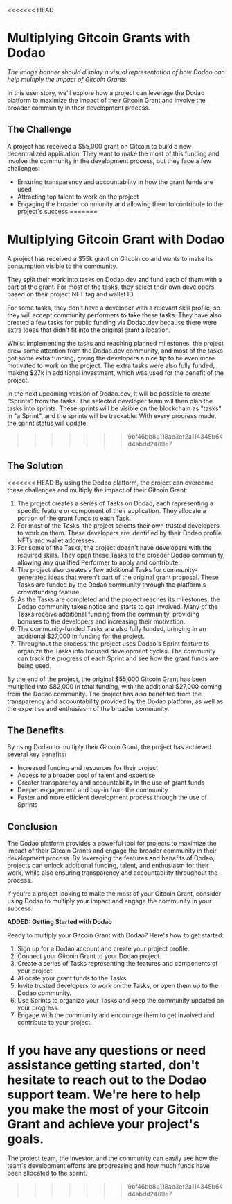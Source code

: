 <<<<<<< HEAD
# Multiplying Gitcoin Grants with Dodao

<!-- ![Gitcoin Grants Banner](./img/gitcoin-grants-banner.png) -->
*The image banner should display a visual representation of how Dodao can help multiply the impact of Gitcoin Grants.*

In this user story, we'll explore how a project can leverage the Dodao platform to maximize the impact of their Gitcoin Grant and involve the broader community in their development process.

## The Challenge

A project has received a $55,000 grant on Gitcoin to build a new decentralized application. They want to make the most of this funding and involve the community in the development process, but they face a few challenges:

- Ensuring transparency and accountability in how the grant funds are used
- Attracting top talent to work on the project
- Engaging the broader community and allowing them to contribute to the project's success
=======
# Multiplying Gitcoin Grant with Dodao

A project has received a $55k grant on Gitcoin.co and wants to make its consumption visible to the community.

They split their work into tasks on Dodao.dev and fund each of them with a part of the grant. For most of the tasks, they select their own developers based on their project NFT tag and wallet ID.

For some tasks, they don't have a developer with a relevant skill profile, so they will accept community performers to take these tasks. They have also created a few tasks for public funding via Dodao.dev because there were extra ideas that didn't fit into the original grant allocation.

Whilst implementing the tasks and reaching planned milestones, the project drew some attention from the Dodao.dev community, and most of the tasks got some extra funding, giving the developers a nice tip to be even more motivated to work on the project. The extra tasks were also fully funded, making $27k in additional investment, which was used for the benefit of the project.

In the next upcoming version of Dodao.dev, it will be possible to create "Sprints" from the tasks. The selected developer team will then plan the tasks into sprints. These sprints will be visible on the blockchain as "tasks" in "a Sprint", and the sprints will be trackable. With every progress made, the sprint status will update:
>>>>>>> 9bf46bb8b118ae3ef2a114345b64d4abdd2489e7

## The Solution

<<<<<<< HEAD
By using the Dodao platform, the project can overcome these challenges and multiply the impact of their Gitcoin Grant:

1. The project creates a series of Tasks on Dodao, each representing a specific feature or component of their application. They allocate a portion of the grant funds to each Task.
2. For most of the Tasks, the project selects their own trusted developers to work on them. These developers are identified by their Dodao profile NFTs and wallet addresses.
3. For some of the Tasks, the project doesn't have developers with the required skills. They open these Tasks to the broader Dodao community, allowing any qualified Performer to apply and contribute.
4. The project also creates a few additional Tasks for community-generated ideas that weren't part of the original grant proposal. These Tasks are funded by the Dodao community through the platform's crowdfunding feature.
5. As the Tasks are completed and the project reaches its milestones, the Dodao community takes notice and starts to get involved. Many of the Tasks receive additional funding from the community, providing bonuses to the developers and increasing their motivation.
6. The community-funded Tasks are also fully funded, bringing in an additional $27,000 in funding for the project.
7. Throughout the process, the project uses Dodao's Sprint feature to organize the Tasks into focused development cycles. The community can track the progress of each Sprint and see how the grant funds are being used.

By the end of the project, the original $55,000 Gitcoin Grant has been multiplied into $82,000 in total funding, with the additional $27,000 coming from the Dodao community. The project has also benefited from the transparency and accountability provided by the Dodao platform, as well as the expertise and enthusiasm of the broader community.

<!-- ![Grant Multiplication](./img/grant-multiplication.png) -->

## The Benefits

By using Dodao to multiply their Gitcoin Grant, the project has achieved several key benefits:

- Increased funding and resources for their project
- Access to a broader pool of talent and expertise
- Greater transparency and accountability in the use of grant funds
- Deeper engagement and buy-in from the community
- Faster and more efficient development process through the use of Sprints

## Conclusion

The Dodao platform provides a powerful tool for projects to maximize the impact of their Gitcoin Grants and engage the broader community in their development process. By leveraging the features and benefits of Dodao, projects can unlock additional funding, talent, and enthusiasm for their work, while also ensuring transparency and accountability throughout the process.

If you're a project looking to make the most of your Gitcoin Grant, consider using Dodao to multiply your impact and engage the community in your success.

**ADDED: Getting Started with Dodao**

Ready to multiply your Gitcoin Grant with Dodao? Here's how to get started:

1. Sign up for a Dodao account and create your project profile.
2. Connect your Gitcoin Grant to your Dodao project.
3. Create a series of Tasks representing the features and components of your project.
4. Allocate your grant funds to the Tasks.
5. Invite trusted developers to work on the Tasks, or open them up to the Dodao community.
6. Use Sprints to organize your Tasks and keep the community updated on your progress.
7. Engage with the community and encourage them to get involved and contribute to your project.

If you have any questions or need assistance getting started, don't hesitate to reach out to the Dodao support team. We're here to help you make the most of your Gitcoin Grant and achieve your project's goals.
=======
The project team, the investor, and the community can easily see how the team's development efforts are progressing and how much funds have been allocated to the sprint.
>>>>>>> 9bf46bb8b118ae3ef2a114345b64d4abdd2489e7
